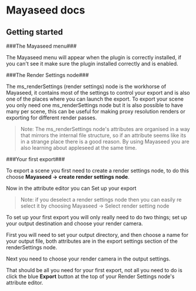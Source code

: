 Mayaseed docs
=============


Getting started
---------------

###The Mayaseed menu###

The Mayaseed menu will appear when the plugin is correctly installed, if you can't see it make sure the plugin installed correctly and is enabled.


###The Render Settings node###

The ms\_renderSettings (render settings) node is the workhorse of Mayaseed, it contains most of the settings to control your export and is also one of the places where you can launch the export. To export your scene you only need one ms\_renderSettings node but it is also possible to have many per scene, this can be useful for making proxy resolution renders or exporting for different render passes. 

>Note: The ms_renderSettings node's attributes are organised in a way that mirrors the internal file structure, so if an attribute seems like its in a strange place there is a good reason. By using Mayaseed you are also learning about appleseed at the same time.

###Your first export###

To export a scene you first need to create a render settings node, to do this choose **Mayaseed -> create render settings node**.

Now in the attribute editor you can Set up your export

>Note: if you deselect a render settings node then you can easily re select it by choosing Mayaseed -> Select render setting node

To set up your first export you will only really need to do two things; set up your output destination and choose your render camera. 

First you will need to set your output directory, and then choose a name for your output file, both attributes are in the export settings section of the renderSettings node. 

Next you need to choose your render camera in the output settings.

That should be all you need for your first export, not all you need to do is click the blue **Export** button at the top of your Render Settings node's attribute editor.

